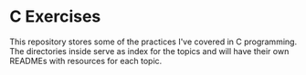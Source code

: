 # C Exercises

This repository stores some of the practices I've covered in C programming. The
directories inside serve as index for the topics and will have their own
READMEs with resources for each topic.
